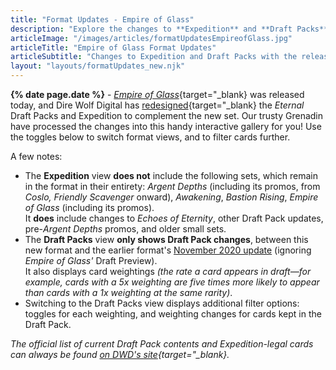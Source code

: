 ```yaml
---
title: "Format Updates - Empire of Glass"
description: "Explore the changes to **Expedition** and **Draft Packs** with the release of Eternal's newest set in this **interactive gallery**."
articleImage: "/images/articles/formatUpdatesEmpireofGlass.jpg"
articleTitle: "Empire of Glass Format Updates"
articleSubtitle: "Changes to Expedition and Draft Packs with the release of Eternal's newest set"
layout: "layouts/formatUpdates_new.njk"
---
```

**{% date page.date %}** - [*Empire of Glass*][EoG]{target="_blank} was released today, and Dire Wolf Digital has [redesigned][Card List]{target="_blank} the *Eternal* Draft Packs and Expedition to complement the new set. Our trusty Grenadin have processed the changes into this handy interactive gallery for you! Use the toggles below to switch format views, and to filter cards further.

 [EoG]: https://direwolfdigital.com/news/new-set-empire-of-glass/
 [Card List]: https://www.direwolfdigital.com/news/draft-packs-card-list/

A few notes:

* The **Expedition** view **does not** include the following sets, which remain in the format in their entirety: *Argent Depths* (including its promos, from *Coslo, Friendly Scavenger* onward), *Awakening*, *Bastion Rising*, *Empire of Glass* (including its promos).  
It **does** include changes to *Echoes of Eternity*, other Draft Pack updates, pre-*Argent Depths* promos, and older small sets.
* The **Draft Packs** view **only shows Draft Pack changes**, between this new format and the earlier format's [November 2020 update][] (ignoring *Empire of Glass'* Draft Preview).  
It also displays card weightings *(the rate a card appears in draft&mdash;for example, cards with a 5x weighting are five times more likely to appear than cards with a 1x weighting at the same rarity)*.
* Switching to the Draft Packs view displays additional filter options: toggles for each weighting, and weighting changes for cards kept in the Draft Pack.

 [November 2020 update]: /articles/FormatUpdatesNovember2020/

*The official list of current Draft Pack contents and Expedition-legal cards can always be found [on DWD's site][Card List]{target="_blank}.*